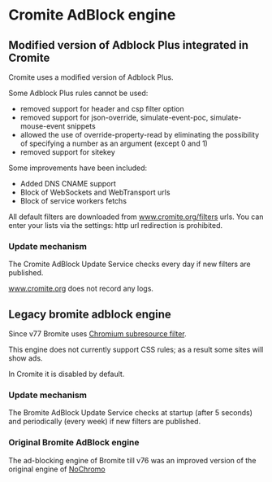 # Cromite AdBlock engine

## Modified version of Adblock Plus integrated in Cromite

Cromite uses a modified version of Adblock Plus.

Some Adblock Plus rules cannot be used:
- removed support for header and csp filter option
- removed support for json-override, simulate-event-poc, simulate-mouse-event snippets
- allowed the use of override-property-read by eliminating the possibility of specifying a number as an argument (except 0 and 1)
- removed support for sitekey

Some improvements have been included:
- Added DNS CNAME support
- Block of WebSockets and WebTransport urls
- Block of service workers fetchs

All default filters are downloaded from www.cromite.org/filters urls. You can enter your lists via the settings: http url redirection is prohibited.

### Update mechanism

The Cromite AdBlock Update Service checks every day if new filters are published.

www.cromite.org does not record any logs.

## Legacy bromite adblock engine

Since v77 Bromite uses [Chromium subresource filter](https://github.com/chromium/chromium/tree/master/components/subresource_filter).

This engine does not currently support CSS rules; as a result some sites will show ads.

In Cromite it is disabled by default.

### Update mechanism

The Bromite AdBlock Update Service checks at startup (after 5 seconds) and periodically (every week) if new filters are published.

### Original Bromite AdBlock engine
The ad-blocking engine of Bromite till v76 was an improved version of the original engine of [NoChromo](https://forum.xda-developers.com/android/apps-games/app-nochromo-w)

